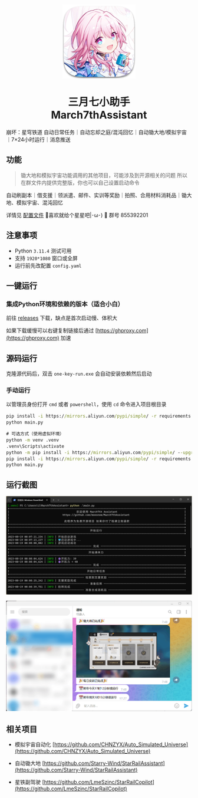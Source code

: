 <p align="center">
    <img src="./assets/logo/March7th.png">
</p>

<h1 align="center">
三月七小助手<br>
March7thAssistant
</h1>

崩坏：星穹铁道 自动日常任务｜自动忘却之庭/混沌回忆｜自动锄大地/模拟宇宙｜7×24小时运行｜消息推送

## 功能

> 锄大地和模拟宇宙功能调用的其他项目，可能涉及到开源相关的问题
> 所以在群文件内提供完整版，你也可以自己设置启动命令

自动刷副本｜借支援｜领派遣、邮件、实训等奖励｜拍照、合用材料消耗品｜锄大地、模拟宇宙、混沌回忆

详情见 [配置文件](config.yaml) 🌟喜欢就给个星星吧|･ω･) 🌟 群号 855392201

## 注意事项

- Python `3.11.4` 测试可用
- 支持 `1920*1080` 窗口或全屏
- 运行前先改配置 `config.yaml`

## 一键运行

### 集成Python环境和依赖的版本（适合小白）

前往 [releases](https://github.com/moesnow/March7thAssistant/releases) 下载，缺点是首次启动慢、体积大

如果下载缓慢可以右键复制链接后通过 [https://ghproxy.com](https://ghproxy.com) 加速

## 源码运行

克隆源代码后，双击 `one-key-run.exe` 会自动安装依赖然后启动

### 手动运行

以管理员身份打开 `cmd` 或者 `powershell`，使用 `cd` 命令进入项目根目录

```cmd
pip install -i https://mirrors.aliyun.com/pypi/simple/ -r requirements.txt
python main.py
```

```cmd
# 可选方式（使用虚拟环境）
python -m venv .venv
.venv\Scripts\activate
python -m pip install -i https://mirrors.aliyun.com/pypi/simple/ --upgrade pip
pip install -i https://mirrors.aliyun.com/pypi/simple/ -r requirements.txt
python main.py
```

## 运行截图

![terminal](assets/screenshot/terminal.png)

![telegram](assets/screenshot/telegram.png)

## 相关项目

- 模拟宇宙自动化 [https://github.com/CHNZYX/Auto_Simulated_Universe](https://github.com/CHNZYX/Auto_Simulated_Universe)

- 自动锄大地 [https://github.com/Starry-Wind/StarRailAssistant](https://github.com/Starry-Wind/StarRailAssistant)

- 星铁副驾驶 [https://github.com/LmeSzinc/StarRailCopilot](https://github.com/LmeSzinc/StarRailCopilot)